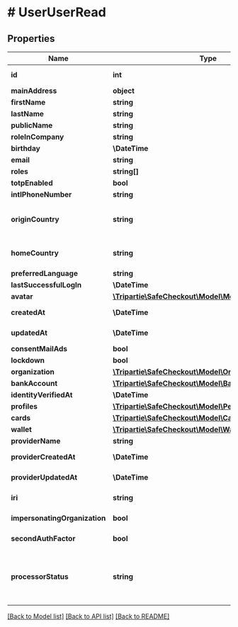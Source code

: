 # # UserUserRead

## Properties

Name | Type | Description | Notes
------------ | ------------- | ------------- | -------------
**id** | **int** |  | [optional] [readonly]
**mainAddress** | **object** |  | [optional]
**firstName** | **string** |  | [optional]
**lastName** | **string** |  | [optional]
**publicName** | **string** |  | [optional]
**roleInCompany** | **string** |  | [optional]
**birthday** | **\DateTime** |  | [optional]
**email** | **string** |  |
**roles** | **string[]** |  | [optional]
**totpEnabled** | **bool** |  | [optional]
**intlPhoneNumber** | **string** |  | [optional]
**originCountry** | **string** | The nationality of the current user. | [optional]
**homeCountry** | **string** | The originating country | [optional]
**preferredLanguage** | **string** |  | [optional]
**lastSuccessfulLogIn** | **\DateTime** |  | [optional]
**avatar** | [**\Tripartie\SafeCheckout\Model\MediaUserRead**](MediaUserRead.md) |  | [optional]
**createdAt** | **\DateTime** |  | [optional] [readonly]
**updatedAt** | **\DateTime** |  | [optional] [readonly]
**consentMailAds** | **bool** |  | [optional]
**lockdown** | **bool** |  | [optional]
**organization** | [**\Tripartie\SafeCheckout\Model\OrganizationUserRead**](OrganizationUserRead.md) |  | [optional]
**bankAccount** | [**\Tripartie\SafeCheckout\Model\BankAccountUserRead**](BankAccountUserRead.md) |  | [optional]
**identityVerifiedAt** | **\DateTime** |  | [optional]
**profiles** | [**\Tripartie\SafeCheckout\Model\PersonaUserRead[]**](PersonaUserRead.md) |  | [optional]
**cards** | [**\Tripartie\SafeCheckout\Model\CardUserRead[]**](CardUserRead.md) |  | [optional]
**wallet** | [**\Tripartie\SafeCheckout\Model\WalletUserRead**](WalletUserRead.md) |  | [optional]
**providerName** | **string** |  | [optional]
**providerCreatedAt** | **\DateTime** |  | [optional] [readonly]
**providerUpdatedAt** | **\DateTime** |  | [optional] [readonly]
**iri** | **string** |  | [optional] [readonly]
**impersonatingOrganization** | **bool** |  | [optional] [readonly]
**secondAuthFactor** | **bool** |  | [optional] [readonly]
**processorStatus** | **string** | Automagically infer on what state the entity is at the Payment Processor. | [optional] [readonly]

[[Back to Model list]](../../README.md#models) [[Back to API list]](../../README.md#endpoints) [[Back to README]](../../README.md)
